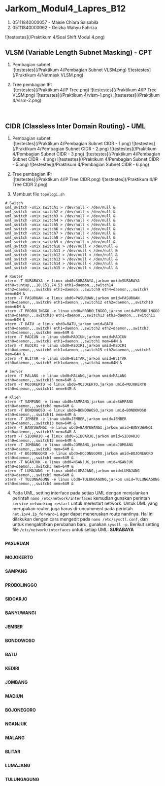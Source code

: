 # Jarkom_Modul4_Lapres_B12

1. 05111840000057 - Maisie Chiara Salsabila
2. 05111840000062 - Geizka Wahyu Fahriza

![testestes](/Praktikum 4/Soal Shift Modul 4.png)

## VLSM (Variable Length Subnet Masking) - CPT
1. Pembagian subnet:<br>
  ![testestes](/Praktikum 4/Pembagian Subnet VLSM.png)
  ![testestes](/Praktikum 4/Netmask VLSM.png)

2. Tree pembagian IP:<br>
  ![testestes](/Praktikum 4/IP Tree.png)
  ![testestes](/Praktikum 4/IP Tree VLSM.png)
  ![testestes](/Praktikum 4/vlsm-1.png)
  ![testestes](/Praktikum 4/vlsm-2.png)
<br><br><br>

## CIDR (Classless Inter Domain Routing) - UML
1. Pembagian subnet:<br>
  ![testestes](/Praktikum 4/Pembagian Subnet CIDR - 1.png)
  ![testestes](/Praktikum 4/Pembagian Subnet CIDR - 2.png)
  ![testestes](/Praktikum 4/Pembagian Subnet CIDR - 3.png)
  ![testestes](/Praktikum 4/Pembagian Subnet CIDR - 4.png)
  ![testestes](/Praktikum 4/Pembagian Subnet CIDR - 5.png)
  ![testestes](/Praktikum 4/Pembagian Subnet CIDR - 6.png)

2. Tree pembagian IP:<br>
  ![testestes](/Praktikum 4/IP Tree CIDR.png)
  ![testestes](/Praktikum 4/IP Tree CIDR 2.png)

3. Membuat file ```topologi.sh```
  ```
  # Switch
  uml_switch -unix switch1 > /dev/null < /dev/null &
  uml_switch -unix switch2 > /dev/null < /dev/null &
  uml_switch -unix switch3 > /dev/null < /dev/null &
  uml_switch -unix switch4 > /dev/null < /dev/null &
  uml_switch -unix switch5 > /dev/null < /dev/null &
  uml_switch -unix switch6 > /dev/null < /dev/null &
  uml_switch -unix switch7 > /dev/null < /dev/null &
  uml_switch -unix switch8 > /dev/null < /dev/null &
  uml_switch -unix switch9 > /dev/null < /dev/null &
  uml_switch -unix switch10 > /dev/null < /dev/null &
  uml_switch -unix switch11 > /dev/null < /dev/null &
  uml_switch -unix switch12 > /dev/null < /dev/null &
  uml_switch -unix switch13 > /dev/null < /dev/null &
  uml_switch -unix switch14 > /dev/null < /dev/null &
  uml_switch -unix switch15 > /dev/null < /dev/null &

  # Router
  xterm -T SURABAYA -e linux ubd0=SURABAYA,jarkom umid=SURABAYA eth0=tuntap,,,10.151.74.53 eth1=daemon,,,switch14 eth2=daemon,,,switch8 eth3=daemon,,,switch9 eth4=daemon,,,switch7 mem=64M &
  xterm -T PASURUAN -e linux ubd0=PASURUAN,jarkom umid=PASURUAN eth0=daemon,,,switch9 eth1=daemon,,,switch12 eth2=daemon,,,switch10 mem=64M &
  xterm -T PROBOLINGGO -e linux ubd0=PROBOLINGGO,jarkom umid=PROBOLINGGO eth0=daemon,,,switch10 eth1=daemon,,,switch13 eth2=daemon,,,switch11 mem=64M &
  xterm -T BATU -e linux ubd0=BATU,jarkom umid=BATU eth0=daemon,,,switch7 eth1=daemon,,,switch2 eth2=daemon,,,switch3 eth3=daemon,,,switch6 mem=64M &
  xterm -T MADIUN -e linux ubd0=MADIUN,jarkom umid=MADIUN eth0=daemon,,,switch2 eth1=daemon,,,switch1 mem=64M &
  xterm -T KEDIRI -e linux ubd0=KEDIRI,jarkom umid=KEDIRI eth0=daemon,,,switch6 eth1=daemon,,,switch15 eth2=daemon,,,switch5 mem=64M &
  xterm -T BLITAR -e linux ubd0=BLITAR,jarkom umid=BLITAR eth0=daemon,,,switch5 eth1=daemon,,,switch4 mem=64M &

  # Server
  xterm -T MALANG -e linux ubd0=MALANG,jarkom umid=MALANG eth0=daemon,,,switch15 mem=64M &
  xterm -T MOJOKERTO -e linux ubd0=MOJOKERTO,jarkom umid=MOJOKERTO eth0=daemon,,,switch14 mem=64M &

  # Klien
  xterm -T SAMPANG -e linux ubd0=SAMPANG,jarkom umid=SAMPANG eth0=daemon,,,switch8 mem=64M &
  xterm -T BONDOWOSO -e linux ubd0=BONDOWOSO,jarkom umid=BONDOWOSO eth0=daemon,,,switch11 mem=64M &
  xterm -T JEMBER -e linux ubd0=JEMBER,jarkom umid=JEMBER eth0=daemon,,,switch13 mem=64M &
  xterm -T BANYUWANGI -e linux ubd0=BANYUWANGI,jarkom umid=BANYUWANGI eth0=daemon,,,switch13 mem=64M &
  xterm -T SIDOARJO -e linux ubd0=SIDOARJO,jarkom umid=SIDOARJO eth0=daemon,,,switch12 mem=64M &
  xterm -T JOMBANG -e linux ubd0=JOMBANG,jarkom umid=JOMBANG eth0=daemon,,,switch2 mem=64M &
  xterm -T BOJONEGORO -e linux ubd0=BOJONEGORO,jarkom umid=BOJONEGORO eth0=daemon,,,switch1 mem=64M &
  xterm -T NGANJUK -e linux ubd0=NGANJUK,jarkom umid=NGANJUK eth0=daemon,,,switch3 mem=64M &
  xterm -T LUMAJANG -e linux ubd0=LUMAJANG,jarkom umid=LUMAJANG eth0=daemon,,,switch5 mem=64M &
  xterm -T TULUNGAGUNG -e linux ubd0=TULUNGAGUNG,jarkom umid=TULUNGAGUNG eth0=daemon,,,switch4 mem=64M &
  ```
  
4. Pada UML, setting interface pada setiap UML dengan menjalankan perintah ```nano /etc/network/interfaces``` kemudian gunakan perintah ```service networking restart``` untuk merestart network. Untuk UML yang merupakan router, juga harus di-uncomment pada perintah ```net.ipv4.ip_forward=1``` agar dapat meneruskan route nantinya. Hal ini dilakukan dengan cara mengedit pada ```nano /etc/sysctl.conf```, dan untuk mengaktifkan perubahan baru, gunakan ```sysctl -p```. Berikut setting file ```/etc/network/interfaces``` untuk setiap UML:
  **SURABAYA**
  ```
  
  ```
  **PASURUAN**
  ```
  
  ```
  **MOJOKERTO**
  ```
  
  ```
  **SAMPANG**
  ```
  
  ```
  **PROBOLINGGO**
  ```
  
  ```
  **SIDOARJO**
  ```
  
  ```
  **BANYUWANGI**
  ```
  
  ```
  **JEMBER**
  ```
  
  ```
  **BONDOWOSO**
  ```
  
  ```
  **BATU**
  ```
  
  ```
  **KEDIRI**
  ```
  
  ```
  **JOMBANG**
  ```
  
  ```
  **MADIUN**
  ```
  
  ```
  **BOJONEGORO**
  ```
  
  ```
  **NGANJUK**
  ```
  
  ```
  **MALANG**
  ```
  
  ```
  **BLITAR**
  ```
  
  ```
  **LUMAJANG**
  ```
  
  ```
  **TULUNGAGUNG**
  ```
  
  ```
